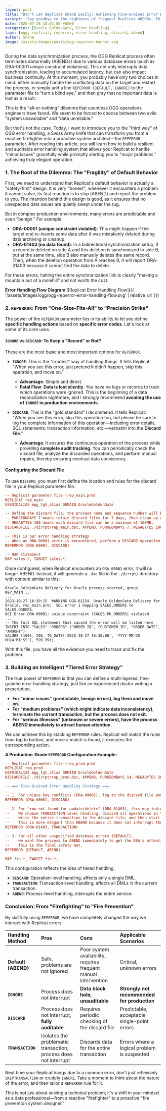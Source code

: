 ```yaml
---
layout: post
title: "Don't Let Replicat Abend Easily: Achieving Fine-Grained Error Handling with REPERROR"
excerpt: "Say goodbye to the nightmare of frequent Replicat ABENDs. This article provides an in-depth explanation of the OGG REPERROR parameter, teaching you how to break free from the 'all-or-nothing' dilemma. By using DISCARD and TRANSACTION options, you can build a resilient, auditable, and fine-grained error handling strategy, achieving the perfect balance between high system availability and data consistency."
date: 2025-07-28 18:02:00 +0800
categories: [Oracle GoldenGate, Error Handling]
tags: [ogg, replicat, reperror, error handling, discard, abend]
author: Shane
image: /assets/images/posts/ogg-reperror-banner.svg
---
```


During the data synchronization process, the OGG Replicat process often terminates abnormally (ABENDs) due to various database errors (such as ORA-00001 unique constraint violations). This not only interrupts data synchronization, leading to accumulated latency, but can also impact business continuity. At this moment, you probably have only two choices in mind: either manually handle the conflicting data on the target and restart the process, or simply add a line `REPERROR (DEFAULT, IGNORE)` to the parameter file to "turn a blind eye," and then pray that no important data is lost as a result.

This is the "all-or-nothing" dilemma that countless OGG operations engineers have faced. We seem to be forced to choose between two evils: "system unavailable" and "data unreliable."

But that's not the case. Today, I want to introduce you to the "third way" of OGG error handling, a Swiss Army knife that can transform you from a reactive firefighter into a proactive system architect—the `REPERROR` parameter. After reading this article, you will learn how to build a resilient and auditable error handling system that allows your Replicat to handle "minor issues" gracefully while promptly alerting you to "major problems," achieving truly elegant operation.

### 1. The Root of the Dilemma: The "Fragility" of Default Behavior

First, we need to understand that Replicat's default behavior is actually a "safety-first" design. It is very "honest"; whenever it encounters a problem it cannot solve, its first reaction is to stop (ABEND) and report the problem to you. The intention behind this design is good, as it ensures that no unexpected data issues are quietly swept under the rug.

But in complex production environments, many errors are predictable and even "benign." For example:
*   **ORA-00001 (unique constraint violated)**: This might happen if the target end re-inserts some data after it was mistakenly deleted during data archiving or cleanup.
*   **ORA-01403 (no data found)**: In a bidirectional synchronization setup, if a record is deleted on side A and this deletion is synchronized to side B, but at the same time, side B also manually deletes the same record. Then, when the deletion operation from A reaches B, it will report ORA-01403 because it cannot find the data to delete.

For these errors, halting the entire synchronization link is clearly "making a mountain out of a molehill" and not worth the cost.

**Error Handling Flow Diagram**
![Replicat Error Handling Flow]({{ '/assets/images/ogg/ogg-reperror-error-handling-flow.svg' | relative_url }})

### 2. `REPERROR`: From "One-Size-Fits-All" to "Precision Strike"

The power of the `REPERROR` parameter lies in its ability to let you define **specific handling actions** based on **specific error codes**. Let's look at some of its core uses.

#### `IGNORE` vs `DISCARD`: To Keep a "Record" or Not?

These are the most basic and most important options for `REPERROR`.

*   **`IGNORE`**: This is the "crudest" way of handling things. It tells Replicat: "When you see this error, just pretend it didn't happen, skip this operation, and move on."
    *   **Advantage**: Simple and direct.
    *   **Fatal Flaw**: **Data is lost silently**. You have no logs or records to track which operations were ignored. This is the beginning of a data reconciliation nightmare, and I strongly recommend **avoiding the use of `IGNORE` in production environments**.

*   **`DISCARD`**: This is the "gold standard" I recommend. It tells Replicat: "When you see this error, skip this operation too, but please be sure to log the complete information of this operation—including error details, SQL statements, transaction information, etc.—verbatim into the **Discard File**."
    *   **Advantage**: It ensures the continuous operation of the process while providing **complete audit tracking**. You can periodically check the discard file, analyze the discarded operations, and perform manual repairs, thereby ensuring eventual data consistency.

#### Configuring the Discard File

To use `DISCARD`, you must first define the location and rules for the discard file in your Replicat parameter file.

```ini
-- Replicat parameter file (rep_main.prm)
REPLICAT rep_main
USERIDALIAS ogg_tgt_alias DOMAIN OracleGoldenGate

-- Define the discard file; the process name and sequence number will be appended automatically.
-- PURGEONDAYS 7 means retain discard files for 7 days, then clean up automatically.
-- MEGABYTES 100 means each discard file can be a maximum of 100MB.
DISCARDFILE ./dirrpt/rep_main.dsc, APPEND, PURGEONDAYS 7, MEGABYTES 100

-- This is our error handling strategy
-- When an ORA-00001 error is encountered, perform a DISCARD operation.
REPERROR (ORA-00001, DISCARD)

-- MAP statement
MAP sales.*, TARGET sales.*;
```
Once configured, when Replicat encounters an `ORA-00001` error, it will no longer ABEND. Instead, it will generate a `.dsc` file in the `./dirrpt/` directory with content similar to this:
```
Oracle GoldenGate Delivery for Oracle process started, group REP_MAIN...
...
2023-10-27 16:30:15  WARNING OGG-01154  Oracle GoldenGate Delivery for Oracle, rep_main.prm:  SQL error 1 mapping SALES.ORDERS to SALES.ORDERS.
OCI Error ORA-00001: unique constraint (SALES.PK_ORDERS) violated
...
-- The full SQL statement that caused the error will be listed here
INSERT INTO "SALES"."ORDERS" ("ORDER_ID", "CUSTOMER_ID", "ORDER_DATE", "AMOUNT")
VALUES (1001, 205, TO_DATE('2023-10-27 16:30:00', 'YYYY-MM-DD HH24:MI:SS'), 599.99);
```
With this file, you have all the evidence you need to trace and fix the problem.

### 3. Building an Intelligent "Tiered Error Strategy"

The true power of `REPERROR` is that you can define a multi-layered, fine-grained error handling strategy, just like an experienced doctor writing a prescription.

*   **For "minor issues" (predictable, benign errors), log them and move on.**
*   **For "medium problems" (which might indicate data inconsistency), terminate the current transaction, but the process does not exit.**
*   **For "serious illnesses" (unknown or severe errors), have the process ABEND immediately to attract human attention.**

We can achieve this by stacking `REPERROR` rules. Replicat will match the rules from top to bottom, and once a match is found, it executes the corresponding action.

**A Production-Grade `REPERROR` Configuration Example:**
```ini
-- Replicat parameter file (rep_prod.prm)
REPLICAT rep_prod
USERIDALIAS ogg_tgt_alias DOMAIN OracleGoldenGate
DISCARDFILE ./dirrpt/rep_prod.dsc, APPEND, PURGEONDAYS 14, MEGABYTES 200

-- === Fine-Grained Error Handling Strategy ===

-- 1. For unique key conflicts (ORA-00001), log to the discard file and continue.
REPERROR (ORA-00001, DISCARD)

-- 2. For "row not found for update/delete" (ORA-01403), this may indicate data inconsistency.
--    We choose TRANSACTION-level handling: discard all operations in the current transaction,
--    write the entire transaction to the discard file, and then start processing from the next transaction.
--    This is more elegant than ABEND because it does not interrupt the entire service.
REPERROR (ORA-01403, TRANSACTION)

-- 3. For all other unspecified database errors (DEFAULT),
--    we want the process to ABEND immediately to get the DBA's attention, preventing unknown issues from being hidden.
--    This is the final safety net.
REPERROR (DEFAULT, ABEND)

MAP fin.*, TARGET fin.*;
```
This configuration reflects the idea of tiered handling:
*   **`DISCARD`**: Operation-level handling, affects only a single DML.
*   **`TRANSACTION`**: Transaction-level handling, affects all DMLs in the current transaction.
*   **`ABEND`**: Process-level handling, interrupts the entire service.

### Conclusion: From "Firefighting" to "Fire Prevention"

By skillfully using `REPERROR`, we have completely changed the way we interact with Replicat errors.

| Handling Method | Pros | Cons | Applicable Scenarios |
| :--- | :--- | :--- | :--- |
| **Default (ABEND)** | Safe, problems are not ignored | Poor system availability, requires frequent manual intervention | Critical, unknown errors |
| **`IGNORE`** | Process does not interrupt | **Data black hole, unauditable** | **Strongly not recommended for production** |
| **`DISCARD`** | Process does not interrupt, **fully auditable** | Requires periodic checking of the discard file | Predictable, acceptable single-point errors |
| **`TRANSACTION`**| Isolates the problematic transaction, process does not interrupt | Discards data for the entire transaction | Errors where a logical problem is suspected |

Next time your Replicat hangs due to a common error, don't just reflexively `SKIPTRANSACTION` or crudely `IGNORE`. Take a moment to think about the nature of the error, and then tailor a `REPERROR` rule for it.

This is not just about solving a technical problem; it's a shift in your mindset as a data professional—from a reactive "firefighter" to a proactive "fire prevention system designer." 